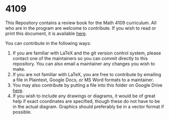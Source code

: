 # 4109
This Repository contains a review book for the Math 4109 curriculum. All who are in the program are welcome to contribute. If you wish to read or print this document, it is available [here](https://github.com/Jonathan-Z/4109/raw/master/main.pdf).

You can contribute in the following ways:
1. If you are familiar with LaTeX and the git version control system, please contact one of the maintainers so you can commit directly to this repository. You can also email a maintainer any changes you wish to make.
2. If you are not familiar with LaTeX, you are free to contribute by emailing a file in Plaintext, Google Docs, or MS Word formats to a maintainer.
3. You may also contribute by putting a file into this folder on Google Drive [here](https://drive.google.com/drive/folders/1OZ83WaRzVaexu_coong8HDmz-D7jCgFW?usp=sharing).
4. If you wish to include any drawings or diagrams, it would be of great help if exact coordinates are specified, though these do not have to be in the actual diagram. Graphics should preferably be in a vector format if possible.
